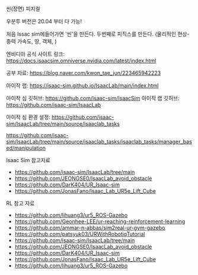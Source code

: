 
씬(장면)
피지컬

우분투 버전은 20.04 부터 다 가능!

처음 Issac sim에들어가면 '씬'을 만든다.
두번째로 피직스를 만든다. (물리적인 현상- 중력 가속도, 땅, 객체, )

엔비디아 공식 사이트 링크: https://docs.isaacsim.omniverse.nvidia.com/latest/index.html

공부 자료: https://blog.naver.com/kwon_tae_jun/223465942223

아이작 랩: https://isaac-sim.github.io/IsaacLab/main/index.html

아이작 심 깃허브: https://github.com/isaac-sim/IsaacSim
아이작 랩 깃허브: https://github.com/isaac-sim/IsaacLab

아이작 심 환경 설정: https://github.com/isaac-sim/IsaacLab/tree/main/source/isaaclab_tasks


https://github.com/isaac-sim/IsaacLab/tree/main/source/isaaclab_tasks/isaaclab_tasks/manager_based/manipulation

Isaac Sim 참고자료
- https://github.com/isaac-sim/IsaacLab/tree/main
- https://github.com/JEONGSE0/IsaacLab_avoid_obstacle
- https://github.com/DarK404/UR_Isaac-sim
- https://github.com/JonasFano/Isaac_Lab_UR5e_Lift_Cube

RL 참고 자료
- https://github.com/lihuang3/ur5_ROS-Gazebo
- https://github.com/Geonhee-LEE/ur-reaching-reinforcement-learning
- https://github.com/ammar-n-abbas/sim2real-ur-gym-gazebo
- https://github.com/patsyuk03/URWithRobotiqTutorial
- https://github.com/isaac-sim/IsaacLab/tree/main
- https://github.com/JEONGSE0/IsaacLab_avoid_obstacle
- https://github.com/DarK404/UR_Isaac-sim
- https://github.com/JonasFano/Isaac_Lab_UR5e_Lift_Cube
- https://github.com/lihuang3/ur5_ROS-Gazebo




